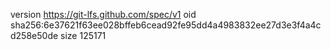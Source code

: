 version https://git-lfs.github.com/spec/v1
oid sha256:6e37621f63ee028bffeb6cead92fe95dd4a4983832ee27d3e3f4a4cd258e50de
size 125171
